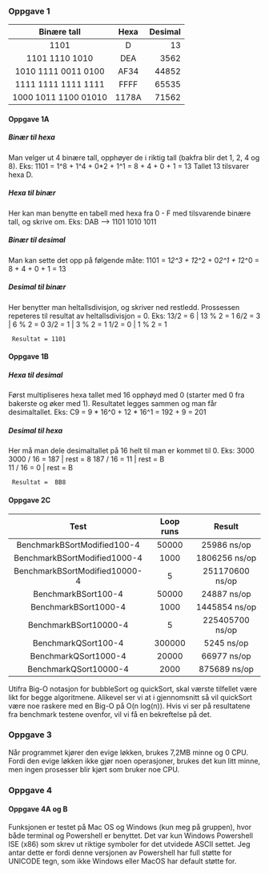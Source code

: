 ### Oppgave 1

| Binære tall         | Hexa          | Desimal  |
|:-------------------:|:-------------:| --------:|
|       1101          |       D       |    13    |
| 1101 1110 1010      |      DEA      |   3562   |
| 1010 1111 0011 0100 |      AF34     |   44852  |
| 1111 1111 1111 1111 |      FFFF     |   65535  |
| 1000 1011 1100 01010|     1178A     |   71562  |

#### Oppgave 1A
##### Binær til hexa
Man velger ut 4 binære tall, opphøyer de i riktig tall (bakfra blir det 1, 2, 4 og 8). 
Eks: 1101 = 1^8 + 1^4 + 0*2 + 1^1 = 8 + 4 + 0 + 1 = 13
Tallet 13 tilsvarer hexa D. 

##### Hexa til binær
Her kan man benytte en tabell med hexa fra 0 - F med tilsvarende binære tall, og skrive om. 
Eks: DAB --> 1101 1010 1011

##### Binær til desimal
Man kan sette det opp på følgende måte: 
1101 = 1*2^3 + 1*2^2 + 0*2^1 + 1*2^0
     = 8 + 4 + 0 + 1
     = 13
     
##### Desimal til binær
Her benytter man heltallsdivisjon, og skriver ned restledd. Prossessen repeteres til resultat av heltallsdivisjon = 0. 
Eks: 
13/2 = 6 | 13 % 2 = 1
6/2 = 3  | 6 % 2 = 0
3/2 = 1  | 3 % 2 = 1
1/2 = 0  | 1 % 2 = 1

     Resultat = 1101 

#### Oppgave 1B
##### Hexa til desimal 
Først multipliseres hexa tallet med 16 opphøyd med 0 (starter med 0 fra bakerste og øker med 1). Resultatet legges sammen og man får desimaltallet. 
Eks: C9 = 9 * 16^0 + 12 * 16^1 = 192 + 9 = 201

##### Desimal til hexa
Her må man dele desimaltallet på 16 helt til man er kommet til 0. 
Eks: 3000
     3000 / 16 = 187 | rest = 8 
     187 / 16 = 11   | rest = B       
     11 / 16 = 0     | rest = B
     
     Resultat =  BB8
     
#### Oppgave 2C

|  Test                            |    Loop runs       |    Result      |
|:--------------------------------:|:------------------:|:--------------:|
|BenchmarkBSortModified100-4       |         50000      |   25986 ns/op  |
|BenchmarkBSortModified1000-4      |         1000       |  1806256 ns/op |
|BenchmarkBSortModified10000-4     |             5      | 251170600 ns/op|
|BenchmarkBSort100-4               |         50000      |   24887 ns/op  |
|BenchmarkBSort1000-4              |          1000      |  1445854 ns/op |
|BenchmarkBSort10000-4             |             5      | 225405700 ns/op|
|BenchmarkQSort100-4               |        300000      |   5245 ns/op   |
|BenchmarkQSort1000-4              |         20000      |   66977 ns/op  |
|BenchmarkQSort10000-4             |          2000      |   875689 ns/op |

Utifra Big-O notasjon for bubbleSort og quickSort, skal værste tilfellet være likt for begge algoritmene. Alikevel ser vi at i gjennomsnitt så vil quickSort være noe raskere med en Big-O på O(n log(n)). Hvis vi ser på resultatene fra benchmark testene ovenfor, vil vi få en bekreftelse på det.

### Oppgave 3
Når programmet kjører den evige løkken, brukes 7,2MB minne og 0 CPU. Fordi den evige løkken ikke gjør noen operasjoner, brukes det kun litt minne, men ingen prosesser blir kjørt som bruker noe CPU. 

### Oppgave 4
#### Oppgave 4A og B
Funksjonen er testet på Mac OS og Windows (kun meg på gruppen), hvor både terminal og Powershell er benyttet. Det var kun Windows Powershell ISE (x86) som skrev ut riktige symboler for det utvidede ASCII settet. Jeg antar dette er fordi denne versjonen av Powershell har full støtte for UNICODE tegn, som ikke Windows eller MacOS har default støtte for. 




